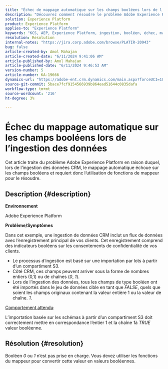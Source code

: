 ```yaml
---
title: "Échec de mappage automatique sur les champs booléens lors de l’ingestion des données"
description: "Découvrez comment résoudre le problème Adobe Experience Platform en raison duquel le mappage automatique échoue sur les champs booléens lors de l’ingestion des données."
solution: Experience Platform
product: Experience Platform
applies-to: "Experience Platform"
keywords: "KCS, AEP, Experience Platform, ingestion, booléen, échec, mappage automatique, erreur, ingestion de données"
resolution: Resolution
internal-notes: "https://jira.corp.adobe.com/browse/PLATIR-20943"
bug: false
article-created-by: Amol Mahajan
article-created-date: "6/11/2024 9:41:06 AM"
article-published-by: Amol Mahajan
article-published-date: "6/11/2024 9:46:53 AM"
version-number: 5
article-number: KA-19666
dynamics-url: "https://adobe-ent.crm.dynamics.com/main.aspx?forceUCI=1&pagetype=entityrecord&etn=knowledgearticle&id=dbc4c7b8-d627-ef11-840b-000d3a34c086"
source-git-commit: 5bace7fcf9154566939b864ead51644c0835dafa
workflow-type: tm+mt
source-wordcount: '216'
ht-degree: 3%

---
```


# Échec du mappage automatique sur les champs booléens lors de l’ingestion des données


Cet article traite du problème Adobe Experience Platform en raison duquel, lors de l’ingestion des données CRM, le mappage automatique échoue sur les champs booléens et requiert donc l’utilisation de fonctions de mappeur pour le résoudre.

## Description {#description}


<b>Environnement</b>

Adobe Experience Platform

<b>Problème/Symptômes</b>

Dans cet exemple, une ingestion de données CRM inclut un flux de données avec l’enregistrement principal de vos clients. Cet enregistrement comprend des indicateurs booléens sur les consentements de confidentialité de vos clients.

- Le processus d’ingestion est basé sur une importation par lots à partir d’un compartiment S3.
- Côté CRM, ces champs peuvent arriver sous la forme de nombres entiers (0,1) ou de chaînes (*0*, *1*).
- Lors de l’ingestion des données, tous les champs de type booléen ont été importés dans le jeu de données cible en tant que *FALSE*, quels que soient les champs originaux contenant la valeur entière 1 ou la valeur de chaîne. *1*.


<u>Comportement attendu</u>:

L’importation basée sur les schémas à partir d’un compartiment S3 doit correctement mettre en correspondance l’entier 1 et la chaîne *1*&#x200B;à *TRUE* valeur booléenne.


## Résolution {#resolution}


Booléen *0* ou *1* n’est pas prise en charge. Vous devez utiliser les fonctions du mappeur pour convertir cette valeur en valeurs booléennes.

